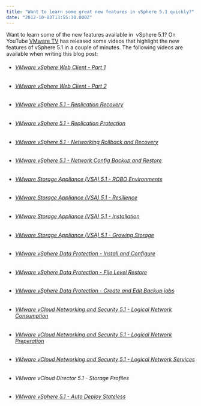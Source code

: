 ```yaml
---
title: "Want to learn some great new features in vSphere 5.1 quickly?"
date: "2012-10-03T13:55:30.000Z"
---
```


Want to learn some of the new features available in  vSphere 5.1? On YouTube [VMware TV](http://www.youtube.com/user/vmwaretv) has released some videos that highlight the new features of vSphere 5.1 in a couple of minutes. The following videos are available when writing this blog post: 

- ###### [VMware vSphere Web Client - Part 1](http://www.youtube.com/watch?v=tfH6fX5Zhj4&feature=plcp)
    
- ###### [VMware vSphere Web Client - Part 2](http://www.youtube.com/watch?v=QLuOmum0-xU&feature=plcp)
    
- ###### [VMware vSphere 5.1 - Replication Recovery](http://www.youtube.com/watch?v=8mOgaNFyaVs&feature=plcp)
    
- ###### [VMware vSphere 5.1 - Replication Protection](http://www.youtube.com/watch?v=HNcan0IRWEY&feature=plcp)
    
- ###### [VMware vSphere 5.1 - Networking Rollback and Recovery](http://www.youtube.com/watch?v=dmdhOIsFZxs&feature=plcp)
    
- ###### [VMware vSphere 5.1 - Network Config Backup and Restore](http://www.youtube.com/watch?v=aOBqSQm6fV4&feature=plcp)
    
- ###### [VMware Storage Appliance (VSA) 5.1 - ROBO Environments](http://www.youtube.com/watch?v=AjFfKcDyDWw&feature=plcp)
    
- ###### [VMware Storage Appliance (VSA) 5.1 - Resilience](http://www.youtube.com/watch?v=oQjtLLgKuyc&feature=plcp)
    
- ###### [VMware Storage Appliance (VSA) 5.1 - Installation](http://www.youtube.com/watch?v=dfc2o-gYQZ8&feature=plcp)
    
- ###### [VMware Storage Appliance (VSA) 5.1 - Growing Storage](http://www.youtube.com/watch?v=aBkaHEOTflk&feature=plcp)
    
- ###### [VMware vSphere Data Protection - Install and Configure](http://www.youtube.com/watch?v=gsMmwtKezLo&feature=plcp)
    
- ###### [VMware vSphere Data Protection - File Level Restore](http://www.youtube.com/watch?v=ZX0D2CrWQf8&feature=plcp)
    
- ###### [VMware vSphere Data Protection - Create and Edit Backup jobs](http://www.youtube.com/watch?v=DaLA_YYkDhw&feature=plcp)
    
- ###### [VMware vCloud Networking and Security 5.1 - Logical Network Consumption](http://www.youtube.com/watch?v=HH5bpLI4pOQ&feature=plcp)
    
- ###### [VMware vCloud Networking and Security 5.1 - Logical Network Preperation](http://www.youtube.com/watch?v=smik9VFCbhA&feature=plcp)
    
- ###### [VMware vCloud Networking and Security 5.1 - Logical Network Services](http://www.youtube.com/watch?v=C_fXRBIkH4A&feature=plcp)
    
- ###### VMware vCloud Director 5.1 - Storage Profiles
    
- ###### [VMware vSphere 5.1 - Auto Deploy Stateless](http://www.youtube.com/watch?v=kywaa9VIpOc&feature=plcp)
